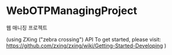 # WebOTPManagingProject
웹 매니징 프로젝트

(using ZXing ("zebra crossing") API
To get started, please visit: https://github.com/zxing/zxing/wiki/Getting-Started-Developing )
